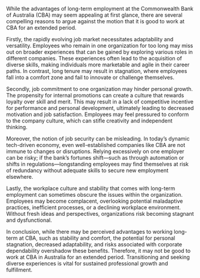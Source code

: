 While the advantages of long-term employment at the Commonwealth Bank of Australia (CBA) may seem appealing at first glance, there are several compelling reasons to argue against the motion that it is good to work at CBA for an extended period. 

Firstly, the rapidly evolving job market necessitates adaptability and versatility. Employees who remain in one organization for too long may miss out on broader experiences that can be gained by exploring various roles in different companies. These experiences often lead to the acquisition of diverse skills, making individuals more marketable and agile in their career paths. In contrast, long tenure may result in stagnation, where employees fall into a comfort zone and fail to innovate or challenge themselves.

Secondly, job commitment to one organization may hinder personal growth. The propensity for internal promotions can create a culture that rewards loyalty over skill and merit. This may result in a lack of competitive incentive for performance and personal development, ultimately leading to decreased motivation and job satisfaction. Employees may feel pressured to conform to the company culture, which can stifle creativity and independent thinking.

Moreover, the notion of job security can be misleading. In today’s dynamic tech-driven economy, even well-established companies like CBA are not immune to changes or disruptions. Relying excessively on one employer can be risky; if the bank’s fortunes shift—such as through automation or shifts in regulations—longstanding employees may find themselves at risk of redundancy without adequate skills to secure new employment elsewhere.

Lastly, the workplace culture and stability that comes with long-term employment can sometimes obscure the issues within the organization. Employees may become complacent, overlooking potential maladaptive practices, inefficient processes, or a declining workplace environment. Without fresh ideas and perspectives, organizations risk becoming stagnant and dysfunctional.

In conclusion, while there may be perceived advantages to working long-term at CBA, such as stability and comfort, the potential for personal stagnation, decreased adaptability, and risks associated with corporate dependability overshadow these benefits. Therefore, it may not be good to work at CBA in Australia for an extended period. Transitioning and seeking diverse experiences is vital for sustained professional growth and fulfillment.
